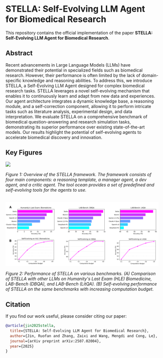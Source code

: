 # STELLA: Self-Evolving LLM Agent for Biomedical Research

This repository contains the official implementation of the paper **STELLA: Self-Evolving LLM Agent for Biomedical Research**.

## Abstract

Recent advancements in Large Language Models (LLMs) have demonstrated their potential in specialized fields such as biomedical research. However, their performance is often limited by the lack of domain-specific knowledge and reasoning abilities. To address this, we introduce STELLA, a Self-Evolving LLM Agent designed for complex biomedical research tasks. STELLA leverages a novel self-evolving mechanism that enables it to continuously learn and adapt from new data and experiences. Our agent architecture integrates a dynamic knowledge base, a reasoning module, and a self-correction component, allowing it to perform intricate tasks such as literature analysis, experimental design, and data interpretation. We evaluate STELLA on a comprehensive benchmark of biomedical question-answering and research simulation tasks, demonstrating its superior performance over existing state-of-the-art models. Our results highlight the potential of self-evolving agents to accelerate biomedical discovery and innovation.

## Key Figures

<img src="asset/stella.png" width="800"/>

*Figure 1: Overview of the STELLA framework. The framework consists of four main components: a reasoning template, a manager agent, a dev agent, and a critic agent. The tool ocean provides a set of predefined and self-evolving tools for the agents to use.*

<br>

<img src="asset/stella_result.png" width="800"/>

*Figure 2: Performance of STELLA on various benchmarks. (A) Comparison of STELLA with other LLMs on Humanity's Last Exam (HLE) Biomedicine, LAB-Bench (DBQA), and LAB-Bench (LitQA). (B) Self-evolving performance of STELLA on the same benchmarks with increasing computation budget.*

## Citation

If you find our work useful, please consider citing our paper:

```bibtex
@article{jin2025stella,
  title={STELLA: Self-Evolving LLM Agent for Biomedical Research},
  author={Jin, Ruofan and Zhang, Zaixi and Wang, Mengdi and Cong, Le},
  journal={arXiv preprint arXiv:2507.02004},
  year={2025}
}
